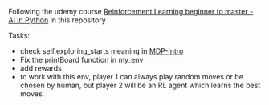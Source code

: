 Following the udemy course [Reinforcement Learning beginner to master - AI in Python](https://www.udemy.com/course/beginner-master-rl-1/) in this repository

Tasks:
- check self.exploring_starts meaning in [MDP-Intro](MDP-Intro.ipynb)
- Fix the printBoard function in my_env
- add rewards
- to work with this env, player 1 can always play random moves or be chosen by human, but player 2 will be an RL agent which learns the best moves.
